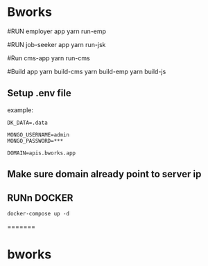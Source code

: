 # Bworks

#RUN employer app
yarn run-emp

#RUN job-seeker app
yarn run-jsk

#Run cms-app
yarn run-cms

#Build app
yarn build-cms
yarn build-emp
yarn build-js

## Setup .env file

example:

```shell
DK_DATA=.data

MONGO_USERNAME=admin
MONGO_PASSWORD=***

DOMAIN=apis.bworks.app

```


## Make sure domain already point to server ip

## RUNn DOCKER

```
docker-compose up -d
```
=======
# bworks



